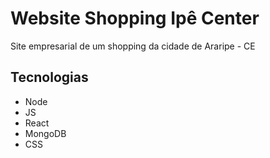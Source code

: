 # Website Shopping Ipê Center

Site empresarial de um shopping da cidade de Araripe - CE

## Tecnologias

- Node
- JS
- React
- MongoDB
- CSS